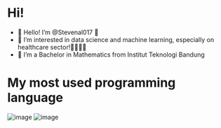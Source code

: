 # Hi!
- 👋 Hello! I’m @Stevenal017 👋
- 👀 I’m interested in data science and machine learning, especially on healthcare sector!👨‍⚕️👩‍⚕️  
- 🏫 I’m a Bachelor in Mathematics from Institut Teknologi Bandung

# My most used programming language
![image](https://user-images.githubusercontent.com/82597461/149863730-b267855f-4770-4ac1-af21-80d26208576a.png)
![image](https://user-images.githubusercontent.com/82597461/149863707-ffd43bb0-1fd9-43a5-a2d5-9c96df71a247.png)

<!---
Stevenal017/Stevenal017 is a ✨ special ✨ repository because its `README.md` (this file) appears on your GitHub profile.
You can click the Preview link to take a look at your changes.
--->
